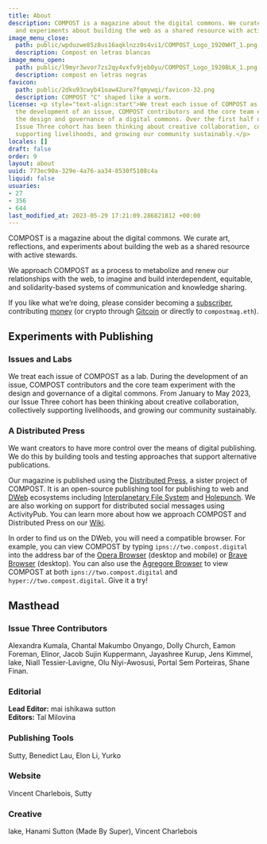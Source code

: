 ```yaml
---
title: About
description: COMPOST is a magazine about the digital commons. We curate art, reflections,
  and experiments about building the web as a shared resource with active stewards.
image_menu_close:
  path: public/wpduzwe85z8us16aqklnzz0s4vi1/COMPOST_Logo_1920WHT_1.png
  description: Compost en letras blancas
image_menu_open:
  path: public/l9myr3wvor7zs2qy4vxfv9jeb0yu/COMPOST_Logo_1920BLK_1.png
  description: compost en letras negras
favicon:
  path: public/2dku93cwyb41oaw42ure7fqmywqi/favicon-32.png
  description: COMPOST "C" shaped like a worm.
license: <p style="text-align:start">We treat each issue of COMPOST as a lab. During
  the development of an issue, COMPOST contributors and the core team experiment with
  the design and governance of a digital commons. Over the first half of 2023, our
  Issue Three cohort has been thinking about creative collaboration, collectively
  supporting livelihoods, and growing our community sustainably.</p>
locales: []
draft: false
order: 9
layout: about
uuid: 773ec90a-329e-4a76-aa34-8530f5108c4a
liquid: false
usuaries:
- 27
- 356
- 644
last_modified_at: 2023-05-29 17:21:09.286821812 +00:00
---
```


<p style="text-align:start">COMPOST is a magazine about the digital commons. We curate art, reflections, and experiments about building the web as a shared resource with active stewards.</p><p style="text-align:start">We approach COMPOST as a process to metabolize and renew our relationships with the web, to imagine and build interdependent, equitable, and solidarity-based systems of communication and knowledge sharing.</p><p style="text-align:start">If you like what we’re doing, please consider becoming a <a href="https://opencollective.com/compost/contribute/backer-22573/checkout" rel="noopener" target="_blank" referrerpolicy="strict-origin-when-cross-origin">subscriber</a>, contributing <a href="https://opencollective.com/compost" rel="noopener" target="_blank" referrerpolicy="strict-origin-when-cross-origin">money</a> (or crypto through <a href="https://gitcoin.co/grants/1385/compost" rel="noopener" target="_blank" referrerpolicy="strict-origin-when-cross-origin">Gitcoin</a> or directly to <code>compostmag.eth</code>).</p><h2 style="text-align:start" id="experiments-with-publishing">Experiments with Publishing</h2><h3 style="text-align:start" id="issues-and-labs">Issues and Labs</h3><p style="text-align:start">We treat each issue of COMPOST as a lab. During the development of an issue, COMPOST contributors and the core team experiment with the design and governance of a digital commons. From January to May 2023, our Issue Three cohort has been thinking about creative collaboration, collectively supporting livelihoods, and growing our community sustainably.</p><h3 style="text-align:start" id="a-distributed-press">A Distributed Press</h3><p style="text-align:start">We want creators to have more control over the means of digital publishing. We do this by building tools and testing approaches that support alternative publications.</p><p style="text-align:start">Our magazine is published using the <a href="https://distributed.press" rel="noopener" target="_blank" referrerpolicy="strict-origin-when-cross-origin">Distributed Press</a>, a sister project of COMPOST. It is an open-source publishing tool for publishing to web and <a href="https://getdweb.net" rel="noopener" target="_blank" referrerpolicy="strict-origin-when-cross-origin">DWeb</a> ecosystems including <a href="https://ipfs.io" rel="noopener" target="_blank" referrerpolicy="strict-origin-when-cross-origin">Interplanetary File System</a> and <a href="https://holepunch.to/" rel="noopener" target="_blank" referrerpolicy="strict-origin-when-cross-origin">Holepunch</a>. We are also working on support for distributed social messages using ActivityPub. You can learn more about how we approach COMPOST and Distributed Press on our <a href="https://github.com/hyphacoop/distributed-press-organizing/wiki/About-COMPOST-and-Distributed-Press/" rel="noopener" target="_blank" referrerpolicy="strict-origin-when-cross-origin">Wiki</a>.</p><p style="text-align:start">In order to find us on the DWeb, you will need a compatible browser. For example, you can view COMPOST by typing <code>ipns://two.compost.digital</code> into the address bar of the <a href="https://www.opera.com" rel="noopener" target="_blank" referrerpolicy="strict-origin-when-cross-origin">Opera Browser</a> (desktop and mobile) or <a href="https://brave.com" rel="noopener" target="_blank" referrerpolicy="strict-origin-when-cross-origin">Brave Browser</a> (desktop). You can also use the <a href="https://github.com/AgregoreWeb/agregore-browser" rel="noopener" target="_blank" referrerpolicy="strict-origin-when-cross-origin">Agregore Browser</a> to view COMPOST at both <code>ipns://two.compost.digital</code> and <code>hyper://two.compost.digital</code>. Give it a try!</p><h2 style="text-align:start" id="masthead">Masthead</h2><h3 style="text-align:start" id="issue-three-contributors">Issue Three Contributors</h3><p style="text-align:start">Alexandra Kumala, Chantal Makumbo Onyango, Dolly Church, Eamon Foreman, Elinor, Jacob Sujin Kuppermann, Jayashree Kurup, Jens Kimmel, lake, Niall Tessier-Lavigne, Olu Niyi-Awosusi, Portal Sem Porteiras, Shane Finan.</p><h3 style="text-align:start" id="editorial">Editorial</h3><p style="text-align:start"><strong>Lead Editor:</strong> mai ishikawa sutton<br><strong>Editors:</strong> Tal Milovina</p><h3 style="text-align:start" id="publishing-tools">Publishing Tools</h3><p style="text-align:start">Sutty, Benedict Lau, Elon Li, Yurko</p><h3 style="text-align:start" id="website">Website</h3><p style="text-align:start">Vincent Charlebois, Sutty</p><h3 style="text-align:start" id="creative">Creative</h3><p style="text-align:start">lake, Hanami Sutton (Made By Super), Vincent Charlebois</p>